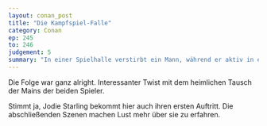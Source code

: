 ```yaml
---
layout: conan_post
title: "Die Kampfspiel-Falle"
category: Conan
ep: 245
to: 246
judgement: 5
summary: "In einer Spielhalle verstirbt ein Mann, während er aktiv in einem Fighting Game zugange ist. Conan hegt den Verdacht, dass er vergiftet wurde."
---
```


Die Folge war ganz alright. Interessanter Twist mit dem heimlichen Tausch der Mains der beiden Spieler.

Stimmt ja, Jodie Starling bekommt hier auch ihren ersten Auftritt. Die abschließenden Szenen machen Lust mehr über sie
zu erfahren.
